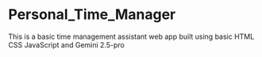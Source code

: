 # Personal_Time_Manager
This is a basic time management assistant web app built using basic HTML CSS JavaScript and Gemini 2.5-pro  
